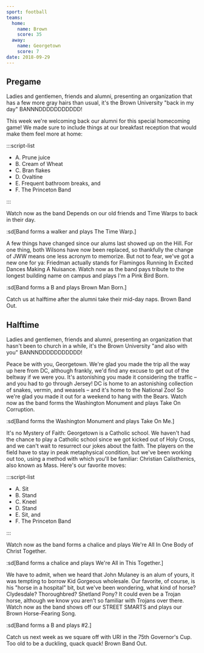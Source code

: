 ```yaml
---
sport: football
teams:
  home:
    name: Brown
    score: 35
  away:
    name: Georgetown
    score: 7
date: 2018-09-29
---
```


## Pregame

Ladies and gentlemen, friends and alumni, presenting an organization that has a few more gray hairs than usual, it's the Brown University "back in my day" BANNNDDDDDDDDDDD!

This week we're welcoming back our alumni for this special homecoming game! We made sure to include things at our breakfast reception that would make them feel more at home:

:::script-list

- A. Prune juice
- B. Cream of Wheat
- C. Bran flakes
- D. Ovaltine
- E. Frequent bathroom breaks, and
- F. The Princeton Band

:::

Watch now as the band Depends on our old friends and Time Warps to back in their day.

:sd[Band forms a walker and plays The Time Warp.]

A few things have changed since our alums last showed up on the Hill. For one thing, both Wilsons have now been replaced, so thankfully the change of JWW means one less acronym to memorize. But not to fear, we've got a new one for ya: Friedman actually stands for Flamingos Running In Excited Dances Making A Nuisance. Watch now as the band pays tribute to the longest building name on campus and plays I'm a Pink Bird Born.

:sd[Band forms a B and plays Brown Man Born.]

Catch us at halftime after the alumni take their mid-day naps. Brown Band Out.

## Halftime

Ladies and gentlemen, friends and alumni, presenting an organization that hasn't been to church in a while, it's the Brown University "and also with you" BANNNDDDDDDDDDDD!

Peace be with you, Georgetown. We're glad you made the trip all the way up here from DC, although frankly, we'd find any excuse to get out of the beltway if we were you. It's astonishing you made it considering the traffic – and you had to go through Jersey! DC is home to an astonishing collection of snakes, vermin, and weasels – and it's home to the National Zoo! So we're glad you made it out for a weekend to hang with the Bears. Watch now as the band forms the Washington Monument and plays Take On Corruption.

:sd[Band forms the Washington Monument and plays Take On Me.]

It's no Mystery of Faith: Georgetown is a Catholic school. We haven't had the chance to play a Catholic school since we got kicked out of Holy Cross, and we can't wait to resurrect our jokes about the faith. The players on the field have to stay in peak metaphysical condition, but we've been working out too, using a method with which you'll be familiar: Christian Calisthenics, also known as Mass. Here's our favorite moves:

:::script-list

- A. Sit
- B. Stand
- C. Kneel
- D. Stand
- E. Sit, and
- F. The Princeton Band

:::

Watch now as the band forms a chalice and plays We're All In One Body of Christ Together.

:sd[Band forms a chalice and plays We're All in This Together.]

We have to admit, when we heard that John Mulaney is an alum of yours, it was tempting to borrow Kid Gorgeous wholesale. Our favorite, of course, is his "horse in a hospital" bit, but we've been wondering, what kind of horse? Clydesdale? Thoroughbred? Shetland Pony? It could even be a Trojan horse, although we know you aren't so familiar with Trojans over there. Watch now as the band shows off our STREET SMARTS and plays our Brown Horse-Fearing Song.

:sd[Band forms a B and plays #2.]

Catch us next week as we square off with URI in the 75th Governor's Cup. Too old to be a duckling, quack quack! Brown Band Out.
